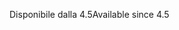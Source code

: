 <span data-ttu-id="b17bb-101">Disponibile dalla 4.5</span><span class="sxs-lookup"><span data-stu-id="b17bb-101">Available since 4.5</span></span>